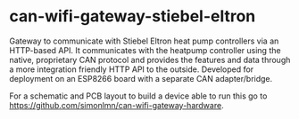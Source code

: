 # can-wifi-gateway-stiebel-eltron
Gateway to communicate with Stiebel Eltron heat pump controllers via an HTTP-based API. It communicates with the heatpump controller using the native, proprietary CAN protocol and provides the features and data through a more integration friendly HTTP API to the outside. Developed for deployment on an ESP8266 board with a separate CAN adapter/bridge.

For a schematic and PCB layout to build a device able to run this go to https://github.com/simonlmn/can-wifi-gateway-hardware.
